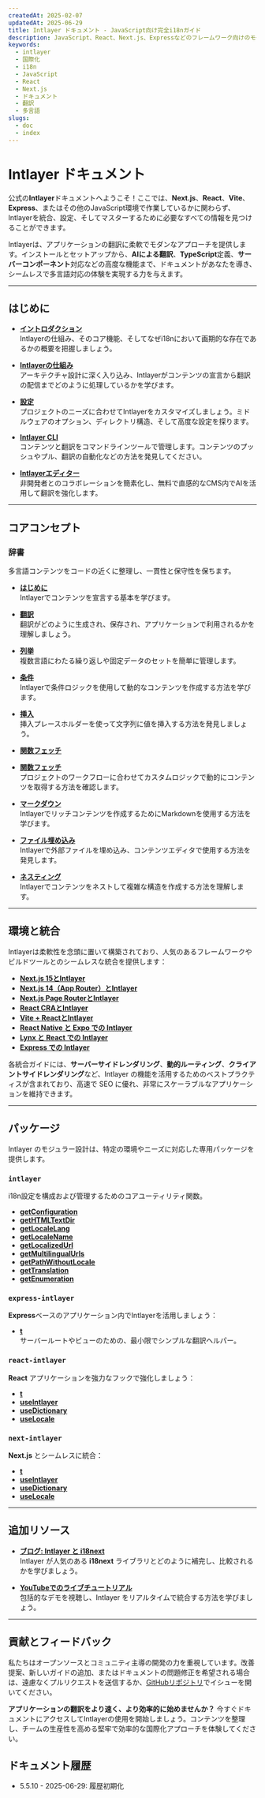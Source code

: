 ```yaml
---
createdAt: 2025-02-07
updatedAt: 2025-06-29
title: Intlayer ドキュメント - JavaScript向け完全i18nガイド
description: JavaScript、React、Next.js、Expressなどのフレームワーク向けのモダンな国際化ライブラリIntlayerの完全ドキュメント。
keywords:
  - intlayer
  - 国際化
  - i18n
  - JavaScript
  - React
  - Next.js
  - ドキュメント
  - 翻訳
  - 多言語
slugs:
  - doc
  - index
---
```


# Intlayer ドキュメント

公式の**Intlayer**ドキュメントへようこそ！ここでは、**Next.js**、**React**、**Vite**、**Express**、またはその他のJavaScript環境で作業しているかに関わらず、Intlayerを統合、設定、そしてマスターするために必要なすべての情報を見つけることができます。

Intlayerは、アプリケーションの翻訳に柔軟でモダンなアプローチを提供します。インストールとセットアップから、**AIによる翻訳**、**TypeScript**定義、**サーバーコンポーネント**対応などの高度な機能まで、ドキュメントがあなたを導き、シームレスで多言語対応の体験を実現する力を与えます。

---

## はじめに

- **[イントロダクション](https://github.com/aymericzip/intlayer/blob/main/docs/docs/ja/introduction.md)**  
  Intlayerの仕組み、そのコア機能、そしてなぜi18nにおいて画期的な存在であるかの概要を把握しましょう。

- **[Intlayerの仕組み](https://github.com/aymericzip/intlayer/blob/main/docs/docs/ja/how_works_intlayer.md)**  
  アーキテクチャ設計に深く入り込み、Intlayerがコンテンツの宣言から翻訳の配信までどのように処理しているかを学びます。

- **[設定](https://github.com/aymericzip/intlayer/blob/main/docs/docs/ja/configuration.md)**  
  プロジェクトのニーズに合わせてIntlayerをカスタマイズしましょう。ミドルウェアのオプション、ディレクトリ構造、そして高度な設定を探ります。

- **[Intlayer CLI](https://github.com/aymericzip/intlayer/blob/main/docs/docs/ja/intlayer_cli.md)**  
  コンテンツと翻訳をコマンドラインツールで管理します。コンテンツのプッシュやプル、翻訳の自動化などの方法を発見してください。

- **[Intlayerエディター](https://github.com/aymericzip/intlayer/blob/main/docs/docs/ja/intlayer_visual_editor.md)**  
  非開発者とのコラボレーションを簡素化し、無料で直感的なCMS内でAIを活用して翻訳を強化します。

---

## コアコンセプト

### 辞書

多言語コンテンツをコードの近くに整理し、一貫性と保守性を保ちます。

- **[はじめに](https://github.com/aymericzip/intlayer/blob/main/docs/docs/ja/dictionary/get_started.md)**  
  Intlayerでコンテンツを宣言する基本を学びます。

- **[翻訳](https://github.com/aymericzip/intlayer/blob/main/docs/docs/ja/dictionary/translation.md)**  
  翻訳がどのように生成され、保存され、アプリケーションで利用されるかを理解しましょう。

- **[列挙](https://github.com/aymericzip/intlayer/blob/main/docs/docs/ja/dictionary/enumeration.md)**  
  複数言語にわたる繰り返しや固定データのセットを簡単に管理します。

- **[条件](https://github.com/aymericzip/intlayer/blob/main/docs/docs/ja/dictionary/conditional.md)**  
  Intlayerで条件ロジックを使用して動的なコンテンツを作成する方法を学びます。

- **[挿入](https://github.com/aymericzip/intlayer/blob/main/docs/docs/ja/dictionary/insertion.md)**  
  挿入プレースホルダーを使って文字列に値を挿入する方法を発見しましょう。

- **[関数フェッチ](https://github.com/aymericzip/intlayer/blob/main/docs/docs/ja/dictionary/function_fetching.md)**
- **[関数フェッチ](https://github.com/aymericzip/intlayer/blob/main/docs/docs/ja/dictionary/function_fetching.md)**  
  プロジェクトのワークフローに合わせてカスタムロジックで動的にコンテンツを取得する方法を確認します。

- **[マークダウン](https://github.com/aymericzip/intlayer/blob/main/docs/docs/ja/dictionary/markdown.md)**  
  Intlayerでリッチコンテンツを作成するためにMarkdownを使用する方法を学びます。

- **[ファイル埋め込み](https://github.com/aymericzip/intlayer/blob/main/docs/docs/ja/dictionary/file_embeddings.md)**  
  Intlayerで外部ファイルを埋め込み、コンテンツエディタで使用する方法を発見します。

- **[ネスティング](https://github.com/aymericzip/intlayer/blob/main/docs/docs/ja/dictionary/nesting.md)**  
  Intlayerでコンテンツをネストして複雑な構造を作成する方法を理解します。

---

## 環境と統合

Intlayerは柔軟性を念頭に置いて構築されており、人気のあるフレームワークやビルドツールとのシームレスな統合を提供します：

- **[Next.js 15とIntlayer](https://github.com/aymericzip/intlayer/blob/main/docs/docs/ja/intlayer_with_nextjs_15.md)**
- **[Next.js 14（App Router）とIntlayer](https://github.com/aymericzip/intlayer/blob/main/docs/docs/ja/intlayer_with_nextjs_14.md)**
- **[Next.js Page RouterとIntlayer](https://github.com/aymericzip/intlayer/blob/main/docs/docs/ja/intlayer_with_nextjs_page_router.md)**
- **[React CRAとIntlayer](https://github.com/aymericzip/intlayer/blob/main/docs/docs/ja/intlayer_with_create_react_app.md)**
- **[Vite + ReactとIntlayer](https://github.com/aymericzip/intlayer/blob/main/docs/docs/ja/intlayer_with_vite+react.md)**
- **[React Native と Expo での Intlayer](https://github.com/aymericzip/intlayer/blob/main/docs/docs/ja/intlayer_with_react_native+expo.md)**
- **[Lynx と React での Intlayer](https://github.com/aymericzip/intlayer/blob/main/docs/docs/ja/intlayer_with_lynx+react.md)**
- **[Express での Intlayer](https://github.com/aymericzip/intlayer/blob/main/docs/docs/ja/intlayer_with_express.md)**

各統合ガイドには、**サーバーサイドレンダリング**、**動的ルーティング**、**クライアントサイドレンダリング**など、Intlayer の機能を活用するためのベストプラクティスが含まれており、高速で SEO に優れ、非常にスケーラブルなアプリケーションを維持できます。

---

## パッケージ

Intlayer のモジュラー設計は、特定の環境やニーズに対応した専用パッケージを提供します。

### `intlayer`

i18n設定を構成および管理するためのコアユーティリティ関数。

- **[getConfiguration](https://github.com/aymericzip/intlayer/blob/main/docs/docs/ja/packages/intlayer/getConfiguration.md)**
- **[getHTMLTextDir](https://github.com/aymericzip/intlayer/blob/main/docs/docs/ja/packages/intlayer/getHTMLTextDir.md)**
- **[getLocaleLang](https://github.com/aymericzip/intlayer/blob/main/docs/docs/ja/packages/intlayer/getLocaleLang.md)**
- **[getLocaleName](https://github.com/aymericzip/intlayer/blob/main/docs/docs/ja/packages/intlayer/getLocaleName.md)**
- **[getLocalizedUrl](https://github.com/aymericzip/intlayer/blob/main/docs/docs/ja/packages/intlayer/getLocalizedUrl.md)**
- **[getMultilingualUrls](https://github.com/aymericzip/intlayer/blob/main/docs/docs/ja/packages/intlayer/getMultilingualUrls.md)**
- **[getPathWithoutLocale](https://github.com/aymericzip/intlayer/blob/main/docs/docs/ja/packages/intlayer/getPathWithoutLocale.md)**
- **[getTranslation](https://github.com/aymericzip/intlayer/blob/main/docs/docs/ja/packages/intlayer/getTranslation.md)**
- **[getEnumeration](https://github.com/aymericzip/intlayer/blob/main/docs/docs/ja/packages/intlayer/getEnumeration.md)**

### `express-intlayer`

**Express**ベースのアプリケーション内でIntlayerを活用しましょう：

- **[t](https://github.com/aymericzip/intlayer/blob/main/docs/docs/ja/packages/express-intlayer/t.md)**  
  サーバールートやビューのための、最小限でシンプルな翻訳ヘルパー。

### `react-intlayer`

**React** アプリケーションを強力なフックで強化しましょう：

- **[t](https://github.com/aymericzip/intlayer/blob/main/docs/docs/ja/packages/react-intlayer/t.md)**
- **[useIntlayer](https://github.com/aymericzip/intlayer/blob/main/docs/docs/ja/packages/react-intlayer/useIntlayer.md)**
- **[useDictionary](https://github.com/aymericzip/intlayer/blob/main/docs/docs/ja/packages/react-intlayer/useDictionary.md)**
- **[useLocale](https://github.com/aymericzip/intlayer/blob/main/docs/docs/ja/packages/react-intlayer/useLocale.md)**

### `next-intlayer`

**Next.js** とシームレスに統合：

- **[t](https://github.com/aymericzip/intlayer/blob/main/docs/docs/ja/packages/next-intlayer/t.md)**
- **[useIntlayer](https://github.com/aymericzip/intlayer/blob/main/docs/docs/ja/packages/next-intlayer/useIntlayer.md)**
- **[useDictionary](https://github.com/aymericzip/intlayer/blob/main/docs/docs/ja/packages/next-intlayer/useDictionary.md)**
- **[useLocale](https://github.com/aymericzip/intlayer/blob/main/docs/docs/ja/packages/next-intlayer/useLocale.md)**

---

## 追加リソース

- **[ブログ: Intlayer と i18next](https://github.com/aymericzip/intlayer/blob/main/docs/docs/ja/intlayer_with_i18next.md)**  
  Intlayer が人気のある **i18next** ライブラリとどのように補完し、比較されるかを学びましょう。

- **[YouTubeでのライブチュートリアル](https://youtu.be/W2G7KxuSD4c?si=GyU_KpVhr61razRw)**  
  包括的なデモを視聴し、Intlayer をリアルタイムで統合する方法を学びましょう。

---

## 貢献とフィードバック

私たちはオープンソースとコミュニティ主導の開発の力を重視しています。改善提案、新しいガイドの追加、またはドキュメントの問題修正を希望される場合は、遠慮なくプルリクエストを送信するか、[GitHubリポジトリ](https://github.com/aymericzip/intlayer/blob/main/docs/docs)でイシューを開いてください。

**アプリケーションの翻訳をより速く、より効率的に始めませんか？** 今すぐドキュメントにアクセスしてIntlayerの使用を開始しましょう。コンテンツを整理し、チームの生産性を高める堅牢で効率的な国際化アプローチを体験してください。

## ドキュメント履歴

- 5.5.10 - 2025-06-29: 履歴初期化
